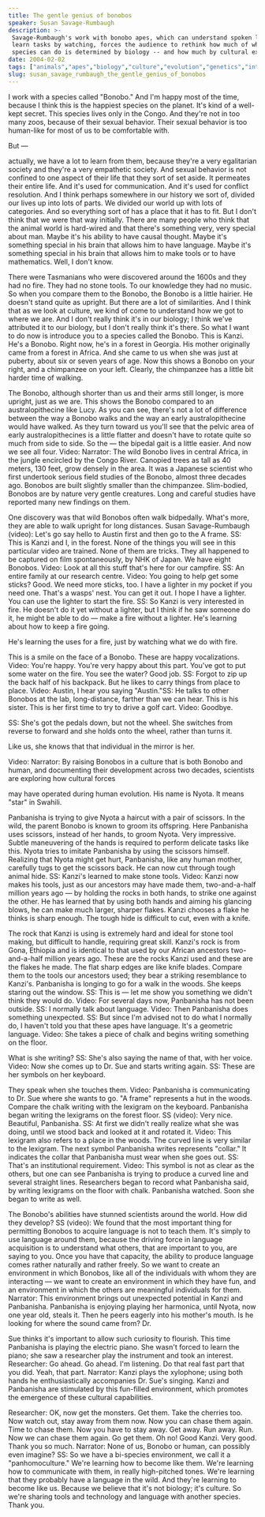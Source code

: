 ```yaml
---
title: The gentle genius of bonobos
speaker: Susan Savage-Rumbaugh
description: >-
 Savage-Rumbaugh's work with bonobo apes, which can understand spoken language and
 learn tasks by watching, forces the audience to rethink how much of what a
 species can do is determined by biology -- and how much by cultural exposure.
date: 2004-02-02
tags: ["animals","apes","biology","culture","evolution","genetics","intelligence","language"]
slug: susan_savage_rumbaugh_the_gentle_genius_of_bonobos
---
```


I work with a species called "Bonobo." And I'm happy most of the time, because I think
this is the happiest species on the planet. It's kind of a well-kept secret. This species
lives only in the Congo. And they're not in too many zoos, because of their sexual
behavior. Their sexual behavior is too human-like for most of us to be comfortable
with.

But —

actually, we have a lot to learn from them, because they're a very egalitarian society and
they're a very empathetic society. And sexual behavior is not confined to one aspect of
their life that they sort of set aside. It permeates their entire life. And it's used for
communication. And it's used for conflict resolution. And I think perhaps somewhere in our
history we sort of, divided our lives up into lots of parts. We divided our world up with
lots of categories. And so everything sort of has a place that it has to fit. But I don't
think that we were that way initially. There are many people who think that the animal
world is hard-wired and that there's something very, very special about man. Maybe it's
his ability to have causal thought. Maybe it's something special in his brain that allows
him to have language. Maybe it's something special in his brain that allows him to make
tools or to have mathematics. Well, I don't know.

There were Tasmanians who were discovered around the 1600s and they had no fire. They had
no stone tools. To our knowledge they had no music. So when you compare them to the
Bonobo, the Bonobo is a little hairier. He doesn't stand quite as upright. But there are a
lot of similarities. And I think that as we look at culture, we kind of come to understand
how we got to where we are. And I don't really think it's in our biology; I think we've
attributed it to our biology, but I don't really think it's there. So what I want to do now
is introduce you to a species called the Bonobo. This is Kanzi. He's a Bonobo. Right now,
he's in a forest in Georgia. His mother originally came from a forest in Africa. And she
came to us when she was just at puberty, about six or seven years of age. Now this shows a
Bonobo on your right, and a chimpanzee on your left. Clearly, the chimpanzee has a little
bit harder time of walking.

The Bonobo, although shorter than us and their arms still longer, is more upright, just as
we are. This shows the Bonobo compared to an australopithecine like Lucy. As you can see,
there's not a lot of difference between the way a Bonobo walks and the way an early
australopithecine would have walked. As they turn toward us you'll see that the pelvic
area of early australopithecines is a little flatter and doesn't have to rotate quite so
much from side to side. So the — the bipedal gait is a little easier. And now we see all
four. Video: Narrator: The wild Bonobo lives in central Africa, in the jungle encircled by
the Congo River. Canopied trees as tall as 40 meters, 130 feet, grow densely in the area.
It was a Japanese scientist who first undertook serious field studies of the Bonobo,
almost three decades ago. Bonobos are built slightly smaller than the chimpanzee.
Slim-bodied, Bonobos are by nature very gentle creatures. Long and careful studies have
reported many new findings on them.

One discovery was that wild Bonobos often walk bidpedally. What's more, they are able to
walk upright for long distances. Susan Savage-Rumbaugh (video): Let's go say hello to
Austin first and then go to the A frame. SS: This is Kanzi and I, in the forest. None of
the things you will see in this particular video are trained. None of them are tricks.
They all happened to be captured on film spontaneously, by NHK of Japan. We have eight
Bonobos. Video: Look at all this stuff that's here for our campfire. SS: An entire family at
our research centre. Video: You going to help get some sticks? Good. We need more sticks,
too. I have a lighter in my pocket if you need one. That's a wasps' nest. You can get it
out. I hope I have a lighter. You can use the lighter to start the fire. SS: So Kanzi is
very interested in fire. He doesn't do it yet without a lighter, but I think if he saw
someone do it, he might be able to do — make a fire without a lighter. He's learning about
how to keep a fire going.

He's learning the uses for a fire, just by watching what we do with fire.

This is a smile on the face of a Bonobo. These are happy vocalizations. Video: You're
happy. You're very happy about this part. You've got to put some water on the fire. You
see the water? Good job. SS: Forgot to zip up the back half of his backpack. But he likes
to carry things from place to place. Video: Austin, I hear you saying "Austin."SS: He talks
to other Bonobos at the lab, long-distance, farther than we can hear. This is his sister.
This is her first time to try to drive a golf cart. Video: Goodbye.

SS: She's got the pedals down, but not the wheel. She switches from reverse to forward and
she holds onto the wheel, rather than turns it.

Like us, she knows that that individual in the mirror is her.

Video: Narrator: By raising Bonobos in a culture that is both Bonobo and human, and
documenting their development across two decades, scientists are exploring how cultural
forces

may have operated during human evolution. His name is Nyota. It means "star" in
Swahili.

Panbanisha is trying to give Nyota a haircut with a pair of scissors. In the wild, the
parent Bonobo is known to groom its offspring. Here Panbanisha uses scissors, instead of
her hands, to groom Nyota. Very impressive. Subtle maneuvering of the hands is required to
perform delicate tasks like this. Nyota tries to imitate Panbanisha by using the scissors
himself. Realizing that Nyota might get hurt, Panbanisha, like any human mother, carefully
tugs to get the scissors back. He can now cut through tough animal hide. SS: Kanzi's learned
to make stone tools. Video: Kanzi now makes his tools, just as our ancestors may have made
them, two-and-a-half million years ago — by holding the rocks in both hands, to strike one
against the other. He has learned that by using both hands and aiming his glancing blows,
he can make much larger, sharper flakes. Kanzi chooses a flake he thinks is sharp enough.
The tough hide is difficult to cut, even with a knife.

The rock that Kanzi is using is extremely hard and ideal for stone tool making, but
difficult to handle, requiring great skill. Kanzi's rock is from Gona, Ethiopia and is
identical to that used by our African ancestors two-and-a-half million years ago. These
are the rocks Kanzi used and these are the flakes he made. The flat sharp edges are like
knife blades. Compare them to the tools our ancestors used; they bear a striking
resemblance to Kanzi's. Panbanisha is longing to go for a walk in the woods. She keeps
staring out the window. SS: This is — let me show you something we didn't think they would
do. Video: For several days now, Panbanisha has not been outside. SS: I normally talk about
language. Video: Then Panbanisha does something unexpected. SS: But since I'm advised not to
do what I normally do, I haven't told you that these apes have language. It's a geometric
language. Video: She takes a piece of chalk and begins writing something on the
floor.

What is she writing? SS: She's also saying the name of that, with her voice. Video: Now she
comes up to Dr. Sue and starts writing again. SS: These are her symbols on her
keyboard.

They speak when she touches them. Video: Panbanisha is communicating to Dr. Sue where she
wants to go. "A frame" represents a hut in the woods. Compare the chalk writing with the
lexigram on the keyboard. Panbanisha began writing the lexigrams on the forest floor. SS
(video): Very nice. Beautiful, Panbanisha. SS: At first we didn't really realize what she
was doing, until we stood back and looked at it and rotated it. Video: This lexigram also
refers to a place in the woods. The curved line is very similar to the lexigram. The next
symbol Panbanisha writes represents "collar." It indicates the collar that Panbanisha must
wear when she goes out. SS: That's an institutional requirement. Video: This symbol is not
as clear as the others, but one can see Panbanisha is trying to produce a curved line and
several straight lines. Researchers began to record what Panbanisha said, by writing
lexigrams on the floor with chalk. Panbanisha watched. Soon she began to write as
well.

The Bonobo's abilities have stunned scientists around the world. How did they develop? SS
(video): We found that the most important thing for permitting Bonobos to acquire language
is not to teach them. It's simply to use language around them, because the driving force
in language acquisition is to understand what others, that are important to you, are
saying to you. Once you have that capacity, the ability to produce language comes rather
naturally and rather freely. So we want to create an environment in which Bonobos, like
all of the individuals with whom they are interacting — we want to create an environment
in which they have fun, and an environment in which the others are meaningful individuals
for them. Narrator: This environment brings out unexpected potential in Kanzi and
Panbanisha. Panbanisha is enjoying playing her harmonica, until Nyota, now one year old,
steals it. Then he peers eagerly into his mother's mouth. Is he looking for where the
sound came from? Dr.

Sue thinks it's important to allow such curiosity to flourish. This time Panbanisha is
playing the electric piano. She wasn't forced to learn the piano; she saw a researcher
play the instrument and took an interest. Researcher: Go ahead. Go ahead. I'm listening. Do
that real fast part that you did. Yeah, that part. Narrator: Kanzi plays the xylophone;
using both hands he enthusiastically accompanies Dr. Sue's singing. Kanzi and Panbanisha
are stimulated by this fun-filled environment, which promotes the emergence of these
cultural capabilities.

Researcher: OK, now get the monsters. Get them. Take the cherries too. Now watch out, stay
away from them now. Now you can chase them again. Time to chase them. Now you have to stay
away. Get away. Run away. Run. Now we can chase them again. Go get them. Oh no! Good
Kanzi. Very good. Thank you so much. Narrator: None of us, Bonobo or human, can possibly
even imagine? SS: So we have a bi-species environment, we call it a "panhomoculture." We're
learning how to become like them. We're learning how to communicate with them, in really
high-pitched tones. We're learning that they probably have a language in the wild. And
they're learning to become like us. Because we believe that it's not biology; it's
culture. So we're sharing tools and technology and language with another species. Thank
you.

<!--
ad_duration=3.33
event="TED2004"
external_start_time=0
intro_duration=11.82
is_subtitle_required="False"
is_talk_featured="True"
language="en"
language_swap="False"
native_language="en"
number_of_related_talks=6
number_of_speakers=1
number_of_subtitled_videos=29
number_of_tags=8
number_of_talk_download_languages=29
number_of_talk_more_resources=0
number_of_talk_recommendations=0
number_of_talks_take_actions=0
post_ad_duration=0.83
published_timestamp="2007-04-05 00:11:00"
recording_date="2004-02-02"
speaker_description="Primate authority"
speaker_id=76
speaker_is_published=1
speaker_name="Susan Savage-Rumbaugh"
talk_id=76
talk_name="The gentle genius of bonobos"
talks_tags=["animals","apes","biology","culture","evolution","genetics","intelligence","language"]
url_audio="https://download.ted.com/talks/SusanSavageRumbaugh_2004.mp3?apikey=acme-roadrunner"
url_photo_speaker="https://pe.tedcdn.com/images/ted/1312_254x191.jpg"
url_photo_talk="https://pe.tedcdn.com/images/ted/967edc6222feee0e6cb9d2f32aa7766fee852c11_1600x1200.jpg"
url_webpage="https://www.ted.com/talks/susan_savage_rumbaugh_the_gentle_genius_of_bonobos"
video_type_name="TED Stage Talk"
-->